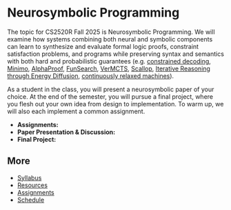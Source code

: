 # Neurosymbolic Programming

The topic for CS2520R Fall 2025 is Neurosymbolic Programming. We will examine how systems combining both neural and symbolic components can learn to synthesize and evaluate formal logic proofs, constraint satisfaction problems, and programs while preserving syntax and semantics with both hard and probabilistic guarantees (e.g. [constrained decoding](https://github.com/dottxt-ai/outlines), [Minimo](https://github.com/gpoesia/minimo), [AlphaProof](https://deepmind.google/discover/blog/ai-solves-imo-problems-at-silver-medal-level/), [FunSearch](https://www.nature.com/articles/s41586-023-06924-6), [VerMCTS](https://github.com/namin/llm-verified-with-monte-carlo-tree-search), [Scallop](https://www.scallop-lang.org/), [Iterative Reasoning through Energy Diffusion](https://energy-based-model.github.io/ired/), [continuously relaxed machines](https://arxiv.org/abs/1605.06640)).

As a student in the class, you will present a neurosymbolic paper of your choice. At the end of the semester, you will pursue a final project, where you flesh out your own idea from design to implementation. To warm up, we will also each implement a common assignment.

- **Assignments:**
- **Paper Presentation & Discussion:**
- **Final Project:**

## More

- [Syllabus](syllabus.html)
- [Resources](resources.html)
- [Assignments](assignments.html)
- [Schedule](schedule.html)
